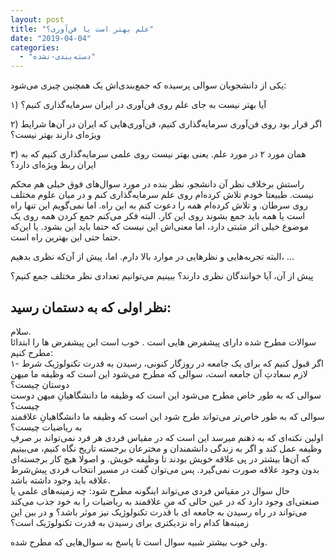 ```yaml
---
layout: post
title: "علم بهتر است یا فن‌آوری؟"
date: "2019-04-04"
categories: 
  - "دسته‌بندی-نشده"
---
```


یکی از دانشجویان سوالی پرسیده که جمع‌بندی‌اش یک همچنین چیزی می‌شود:

۱) آیا بهتر نیست به جای علم روی فن‌آوری در ایران سرمایه‌گذاری کنیم؟

۲) اگر قرار بود روی فن‌آوری سرمایه‌گذاری کنیم، فن‌آوری‌هایی که ایران در آن‌ها شرایط ویژه‌ای دارند بهتر نیست؟

۳) همان مورد ۲ در مورد علم. یعنی بهتر نیست روی علمی سرمایه‌گذاری کنیم که به ایران ربط ویژه‌ای دارد؟

راستش برخلاف نظر آن دانشجو، نظر بنده در مورد سوال‌های فوق خیلی هم محکم نیست. طبیعتا خودم تلاش کرده‌ام روی علم سرمایه‌گذاری کنم و در میان علوم مختلف روی سرطان. و تلاش کرده‌ام همه را دعوت کنم به این راه. اما نمی‌گویم این تنها راه است یا همه باید جمع بشوند روی این کار. البته فکر می‌کنم جمع کردن همه روی یک موضوع خیلی اثر مثبتی دارد، اما معنی‌اش این نیست که حتما باید این بشود. یا این‌که حتما حتی این بهترین راه است.

البته تجربه‌هایی و نظرهایی در موارد بالا دارم. اما، پیش از آن‌که نظری بدهیم، ...

پیش از آن، آیا خوانندگان نظری دارند؟ ببینیم می‌توانیم تعدادی نظر مختلف جمع کنیم؟

## نظر اولی که به دستمان رسید:

سلام.  
سوالات مطرح شده دارای پیشفرض هایی است . خوب است این پیشفرض ها را ابتدائا مطرح کنیم:  
۱- اگر قبول کنیم که برای یک جامعه در روزگار کنونی، رسیدن به قدرت تکنولوژیک شرط لازم سعادتِ آن جامعه است، سوالی که مطرح می‌شود این است که وظیفه ما میهن دوستان چیست؟  
سوالی که به طور خاص مطرح می‌شود این است که وظیفه ما دانشگاهیانِ میهن دوست چیست؟  
سوالی که به طور خاص‌تر می‌تواند طرح شود این است که وظیفه ما دانشگاهیانِ علاقمند به ریاضیات چیست؟  
اولین نکته‌ای که به ذهنم میرسد این است که در مقیاس فردی هر فرد نمی‌تواند بر صرفِ وظیفه عمل کند و اگر به زندگی دانشمندان و مخترعان برجسته تاریخ نگاه کنیم، می‌بینیم که آن‌ها بیشتر در پی علاقه خویش بودند تا وظیفه خویش. و اصولا هیچ کار برجسته‌ای بدون وجود علاقه صورت نمی‌گیرد. پس می‌توان گفت در مسیر انتخاب فردی پیش‌شرط علاقه باید وجود داشته باشد.  
حال سوال در مقیاس فردی می‌تواند اینگونه مطرح شود: چه زمینه‌های علمی یا صنعتی‌ای وجود دارد که در عین حالی که منِ علاقمند به ریاضیات را به خود جذب می‌کند می‌تواند در راه رسیدن به جامعه ای با قدرت تکنولوژيک نیز موثر باشد؟ و در بین این زمینه‌ها کدام راه نزدیکتری برای رسیدن به قدرت تکنولوژیک است؟

ولی خوب بیشتر شبیه سوال است تا پاسخ به سوال‌هایی که مطرح شده.
